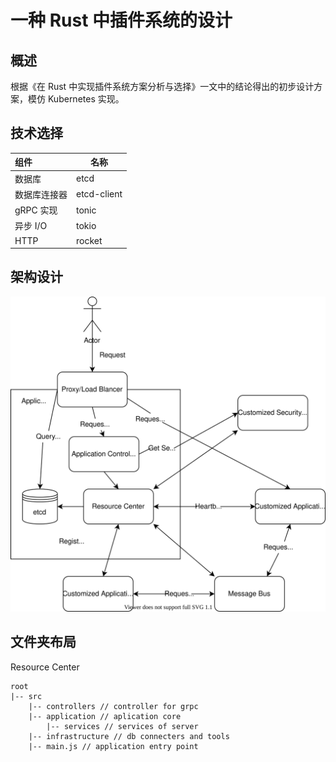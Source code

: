 # 一种 Rust 中插件系统的设计
## 概述
根据《在 Rust 中实现插件系统方案分析与选择》一文中的结论得出的初步设计方案，模仿 Kubernetes 实现。

## 技术选择
| 组件         | 名称        |
| :----------- | ----------- |
| 数据库       | etcd        |
| 数据库连接器 | etcd-client |
| gRPC 实现    | tonic       |
| 异步 I/O     | tokio       |
| HTTP        | rocket       |

## 架构设计
![PluginSystemInRustArchitecture](PluginSystemInRustArchitecture.svg)

## 文件夹布局
Resource Center
```
root
|-- src
    |-- controllers // controller for grpc
    |-- application // aplication core
        |-- services // services of server
    |-- infrastructure // db connecters and tools
    |-- main.js // application entry point
```